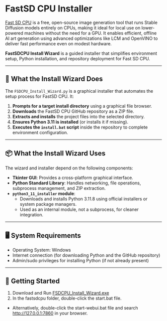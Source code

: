 # FastSD CPU Installer

[Fast SD CPU](https://github.com/rupeshs/fastsdcpu) is a free, open-source image generation tool that runs Stable Diffusion models entirely on CPUs, making it ideal for local use on lower-powered machines without the need for a GPU. It enables efficient, offline AI art generation using advanced optimizations like LCM and OpenVINO to deliver fast performance even on modest hardware.

**FastSDCPU Install Wizard** is a guided installer that simplifies environment setup, Python installation, and repository deployment for Fast SD CPU.

---

## 🧰 What the Install Wizard Does

The `FSDCPU_Install_Wizard.py` is a graphical installer that automates the setup process for FastSD CPU. It:

1. **Prompts for a target install directory** using a graphical file browser.
2. **Downloads** the FastSD CPU GitHub repository as a ZIP file.
3. **Extracts and installs** the project files into the selected directory.
4. **Ensures Python 3.11 is installed** (or installs it if missing).
5. **Executes the `install.bat` script** inside the repository to complete environment configuration.

---

## 📦 What the Install Wizard Uses

The wizard and installer depend on the following components:

- **Tkinter GUI**: Provides a cross-platform graphical interface.
- **Python Standard Library**: Handles networking, file operations, subprocess management, and ZIP extraction.
- **`python3_11_installer` module**:
  - Downloads and installs Python 3.11.8 using official installers or system package managers.
  - Used as an internal module, not a subprocess, for cleaner integration.

---

## 🖥 System Requirements

- Operating System: Windows
- Internet connection (for downloading Python and the GitHub repository)
- Admin/sudo privileges for installing Python (if not already present)

---

## 🚀 Getting Started

1. Download and Run [FSDCPU_Install_Wizard.exe](https://github.com/Necodenomikhon/FSDCPU-Installer/releases/tag/v1.0.0-beta-1)
2. In the fastsdcpu folder, double-click the start.bat file.
  - Alternatively, double-click the start-webui.bat file and search http://127.0.0.1:7860 in your browser.
